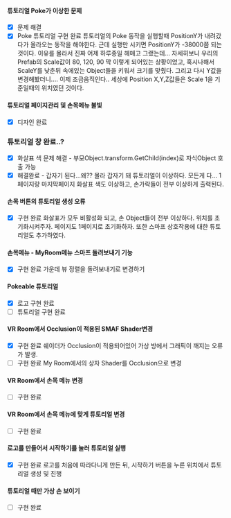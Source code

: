 #### 튜토리얼 Poke가 이상한 문제
- [x] 문제 해결
- [x] Poke 튜토리얼 구현 완료
튜토리얼의 Poke 동작을 실행할때 PositionY가 내려갔다가 올라오는 동작을 해야한다.
근데 실행만 시키면 PositionY가 -38000쯤 되는것이다. 이유를 몰라서 진짜 어제 하루종일 헤매고 그랬는데... 자세히보니 우리의 Prefab의 Scale값이 80, 120, 90 막 이렇게 되어있는 상황이었고, 혹시나해서 ScaleY를 낮춘뒤 속에있는 Object들을 키워서 크기를 맞췄다.
그리고 다시 Y값을 변경해봤더니.... 이제 조금움직인다..
세상에 Position X,Y,Z값들은 Scale 1을 기준일때의 위치였던 것이다.
#### 튜토리얼 페이지관리 및 손목메뉴 불빛
- [x] 디자인 완료
### 튜토리얼 창 완료..?
- [x] 화살표 색 문제 해결 - 부모Object.transform.GetChild(index)로 자식Object 호출 가능
- [x] 해결완료 - 갑자기 된다...왜?? 몰라 갑자기 돼
튜토리얼이 이상하다. 모든게 다... 1페이지랑 마지막페이지 화살표 색도 이상하고, 손가락들이 전부 이상하게 출력된다.
#### 손목 버튼의 튜토리얼 생성 오류
- [x] 구현 완료
화살표가 모두 비활성화 되고, 손 Object들이 전부 이상하다. 위치를 초기화시켜주자. 페이지도 1페이지로 초기화하자. 또한 스마프 상호작용에 대한 튜토리얼도 추가하였다.
#### 손목메뉴 - MyRoom메뉴 스마프 돌려보내기 기능
- [x] 구현 완료
가운데 뷰 정렬을 돌려보내기로 변경하기
#### Pokeable 튜토리얼
- [x] 로고 구현 완료
- [ ] 튜토리얼 구현 완료
#### VR Room에서 Occlusion이 적용된 SMAF Shader변경
- [x] 구현 완료
쉐이더가 Occlusion이 적용되어있어 가상 방에서 그래픽이 깨지는 오류가 발생. 
- [ ] 구현 완료
My Room에서의 상자 Shader를 Occlusion으로 변경
#### VR Room에서 손목 메뉴 변경
- [ ] 구현 완료
#### VR Room에서 손목 메뉴에 맞게 튜토리얼 변경
- [ ] 구현 완료
#### 로고를 만들어서 시작하기를 눌러 튜토리얼 실행
- [x] 구현 완료
로고를 처음에 따라다니게 만든 뒤, 시작하기 버튼을 누른 위치에서 튜토리얼 생성 및 진행
#### 튜토리얼 때만 가상 손 보이기
- [ ] 구현 완료
